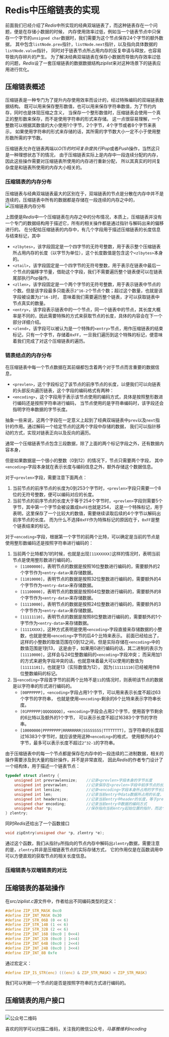 # Redis中压缩链表的实现
前面我们已经介绍了*Redis*中所实现的经典双端链表了，而这种链表存在一个问题，便是在存储小数据的时候，
内存使用效率过低，例如当一个链表节点中只保存一个字节的`unsigned char`数据时，我们需要为这个节点保存24个字节的额外数据，
其中包含`listNode.prev`指针，`listNode.next`指针，以及指向具体数据的`listNode.value`指针，
同时对于链表节点所占用内存的反复申请与释放，也容易导致内存碎片的产生。
为了解决经典双端链表在保存小数据而导致内存效率过低的问题，*Redis*设了一套压缩链表的数据数据结构*ziplist*来对这种场景下的链表应用进行优化。

## 压缩链表概述
压缩链表是一种专门为了提升内存使用效率而设计的，经过特殊编码的双端链表数据结构。
既可以用来保存整形数值，也可以用来保存字符串数值，为了节约内存，同时也是体现压缩之含义，
当保存一个整形数值时，压缩链表会使用一个真正的整形数来保存，而不是使用字符串的形式来存储。
这一点很容易理解，一个整数可以根据其数值的大小使用1个字节，2个字节，4个字节或者8个字节来表示，
如果使用字符串的形式来存储的话，其所需的字节数大小一定不小于使用整形数所需的字节数。

压缩链表允许在链表两端以*O(1)*的时间复杂度执行*Pop*或者*Push*操作，当然这只是一种理想状态下的情况，
由于压缩链表实际上是内存中一段连续分配的内存，因此这些操作需要对压缩链表所使用的内存进行重新分配，
所以其真实的时间复杂度是和链表所使用的内存大小相关的。

### 压缩链表的内存分布

压缩链表与经典双端链表最大的区别在于，双端链表的节点是分散在内存中并不是连续的，压缩链表中所有的数据都是存储在一段连续的内存之中的，
![压缩链表内存分布](https://machiavelli-1301806039.cos.ap-beijing.myqcloud.com/%E5%8E%8B%E7%BC%A9%E9%93%BE%E8%A1%A8%E5%86%85%E5%AD%98%E5%88%86%E5%B8%83.PNG)

上图便是*Redis*中一个压缩链表在内存之中的分布情况，本质上，压缩链表并没有一个专门的数据结构用于描述它，所有的相关操作都是通过指针与解码出来的偏移进行的。
在分配给压缩链表的内存中，有几个字段用于描述压缩链表的长度信息与结束标记，其中
- `<zlbytes>`，该字段固定是一个四字节的无符号整数，用于表示整个压缩链表所占用内存的长度（以字节为单位），这个长度数值是包含这个`<zlbytes>`本身的。
- `<ztail>`，该字段固定是一个四字节的无符号整数，用于表示在链表中最后一个节点的偏移字节量，借助这个字段，我们不需要遍历整个链表便可以在链表尾部执行*Pop*操作。
- `<zllen>`，该字段固定是一个两个字节的无符号整数，用于表示链表中节点的个数。但是该字段最多只能表示`2^16-2`个节点个数；超过这个数量，也就是该字段被设置为`2^16-1`时，
意味着我们需要遍历整个链表，才可以获取链表中节点真实的数量。
- `<entry>`，该字段表示链表中的一个节点，同一个链表中的节点，其长度大概率是不同的，因此需要特殊的方式来获取节点的长度，具体的内容会在下一个部分详细介绍。
- `<zlend>`，该字段可以被认为是一个特殊的`<entry>`节点，用作压缩链表的结束标记，只有一个字节，存储着`0xFF`，一旦我们遍历到这个特殊的标记，便意味着我们完成了对这个压缩链表的遍历。

### 链表结点的内存分布

在压缩链表中每一个节点数据在其前缀都包含着两个对于节点而言重要的数据信息，
- `<prevlen>`，这个字段标记了该节点的前序节点的长度，以便我们可以向链表的头部反向遍历链表，这个字段的编码格式有两种：
- `<encoding>`，这个字段用于表示该节点使用的编码方式，具体是按照整形数进行编码还是按照字符串进行编码，
当节点使用的是字符串编码时，该字段还会指明字符串数据的字节长度。

抽象一些来说，这两个字段在一定意义上起到了经典双端链表中`prev`以及`next`指针的作用。通过解码一个给定节点的这两个字段中存储的数据，
我们可以指针移动的方式，实现对链表正向以及反向的遍历。

通常一个压缩链表节点包含三段数据，除了上面的两个标记字段之外，还有数据内容本身，

但是如果数据是一个很小的整数（0到12）的情况下，节点只需要两个字段，
其中`<encoding>`字段本身就在表示长度与编码信息之外，额外存储这个数据信息。

对于`<prevlen>`字段，需要注意下面两点：
1. 当前节点的前序节点的长度为0到253个字节时，`<prevlen>`字段只需要一个8位的无符号整数，便可以编码对应的长度。
2. 当前节点的前序节点的长度大于等于254个字节时，`<prevlen>`字段则需要5个字节，其中第一个字节会被设置成`0xFE`也就是254，
这是一个特殊标记，用于表明，这里保存了一个比较大的数值，需要继续读取后续的4个字节以解码出前序节点的长度。
而为什么不选择`0xFF`作为特殊标记的原因在于，`0xFF`是整个链表结束的标记。

对于`<encoding>`字段，根据第一个字节的前两个比特，可以确定是当前的节点是使用整形数编码还是按照字符串进行编码的：
1. 当前两个比特都为1的时候，也就是出现`[11XXXXXX]`这样的情况时，表明当前节点是使用整形数进行编码的，
    - `[11000000]`，表明节点的数据是按照16位整数进行编码的，需要额外的2个字节作为`<entry-data>`来存储数据。
    - `[11010000]`，表明节点的数据是按照32位整数进行编码的，需要额外的4个字节作为`<entry-data>`来存储数据。
    - `[11100000]`，表明节点的数据是按照64位整数进行编码的，需要额外的8个字节作为`<entry-data>`来存储数据。
    - `[11110000]`，表明节点的数据是按照24位整数进行编码的，需要额外的3个字节作为`<entry-data>`来存储数据。
    - `[11111110]`，表明节点的数据是按照8位整数进行编码的，需要额外的1个字节作为`<entry-data>`来存储数据。
    - `[1111XXXX]`，这种方式表明是使用`<encoding>`字段直接来存储数据的小整数，也就是使用`<encoding>`字节的后4个比特来表示。
    前面已经给出了，这样的小整数的取值范围在0到12之间，但是实际存储在`<encoding>`中的数值范围是1到13，
    这是由于，如果用0进行编码的话，其二进制的表示为`[11110000]`，这样会与24位整数编码的`<encoding>`字段冲突；
    而采用加1的方式来避免字段冲突的话，也就意味着最大可以使用的数值为`[11111101]`，也就是13（实际数值为12），
    因为`[11111110]`已经被用作8位整数编码的标记。
2. 当`<encoding>`字段首字节的前两个比特不是`11`的情况时，则表明该节点的数据是以字符串的形式进行编码的。
    - `[00PPPPPP]`，`<encoding>`字段占用1个字节，可以用来表示长度不超过63个字节的字符串，
    也就是使用`<encoding>`剩余的6个比特来表示字符串长度。
    - `[01PPPPPP|QQQQQQQQ]`，`<encoding>`字段会占用2个字节，使用首字节剩余的6比特以及额外的1个字节，
    可以表示长度不超过16383个字节的字符串。
    - `[10000000|PPPPPPPP|RRRRRRRR|SSSSSSSS|TTTTTTTT]`，当字符串的长度超过16383个字节时，就应该使用这种`<encoding>`的格式，
    使用额外的4个字节，最多可以表示长度不超过`2^32-1`的字符串。



由于压缩链表中的每一个节点都是保存在内存中的一段连续的二进制数据，相关的操作需要涉及到大量的指针操作，并不是非常直观，
因此*Redis*的作者专门设计了一个结构体，用于描述一个链表节点：
```c
typedef struct zlentry {
    unsigned int prevrawlensize;    //记录<prevlen>字段本身的字节长度
    unsigned int prevrawlen;        //记录保存在<prevlen>字段中前序节点的长度
    unsigned int lensize;           //记录<encoding>字段本身所占用的字节长度
    unsigned int len;               //记录当前entry中data数据所占用的长度，可以为0，表示存储在<encoding>中的小整数
    unsigned int headersize;        //记录当前entry中header的长度，等于prevrawlensize + lensize
    unsigned char encoding;         //记录当前entry中数据的编码方式
    unsigned char *p;               //保存指向当前entry起始位置的指针，而这个指针指向的是当前节点的<prevlen>字段
} zlentry;
```
同时*Redis*还给出了一个函数接口
```c
void zipEntry(unsigned char *p, zlentry *e);
```
通过这个函数，我们从指针`p`所指向的节点内存中解码出`zlentry`数据，需要注意的是，`zlentry`并非是压缩链表节点的实际存储方式，
它的作用仅是在函数调用中可以方便直观的获取节点的相关长度信息。

### 压缩链表与双端链表的对比

## 压缩链表的基础操作
在*src/ziplist.c*源文件中，作者给出不同编码类型的定义：
```c
#define ZIP_STR_MASK 0xc0
#define ZIP_INT_MASK 0x30
#define ZIP_STR_06B (0 << 6)
#define ZIP_STR_14B (1 << 6)
#define ZIP_STR_32B (2 << 6)
#define ZIP_INT_16B (0xc0 | 0<<4)
#define ZIP_INT_32B (0xc0 | 1<<4)
#define ZIP_INT_64B (0xc0 | 2<<4)
#define ZIP_INT_24B (0xc0 | 3<<4)
#define ZIP_INT_8B 0xfe
```
通过宏定义：
```c
#define ZIP_IS_STR(enc) (((enc) & ZIP_STR_MASK) < ZIP_STR_MASK)
```
我们可以判断一个节点的是否是按照字符串的方式进行编码的。

## 压缩链表的用户接口

***
![公众号二维码](https://machiavelli-1301806039.cos.ap-beijing.myqcloud.com/qrcode_for_gh_836beef2355a_344.jpg)

喜欢的同学可以扫描二维码，关注我的微信公众号，*马基雅维利incoding*